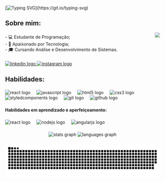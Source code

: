 
###

[![Typing SVG](https://readme-typing-svg.herokuapp.com?font=Lilita+One&size=36&duration=4000&pause=500&color=57A4FC&width=435&lines=%F0%9F%91%8B+Ol%C3%A1%2C+eu+sou+o+Tiago+;Seja+bem+vindo(a)!)](https://git.io/typing-svg)

###

<h2 align="left">Sobre mim:</h2>
<img align="right" height="180" src="https://i.pinimg.com/originals/21/11/61/21116158daaeb1459b4ec0758505e1ad.gif"  />

###

<p align="left">- 💻 Estudante de Programação;<br>- 🌱 Apaixonado por Tecnologia;<br>- 🎓 Cursando Análise e Desenvolvimento de Sistemas.</p>

###

<div align="left">
  <a href="https://www.linkedin.com/in/tiagootome/" target="_blank">
    <img src="https://raw.githubusercontent.com/maurodesouza/profile-readme-generator/master/src/assets/icons/social/linkedin/default.svg" width="52" height="40" alt="linkedin logo"  />
  </a>
  <a href="https://www.instagram.com/tiagootome" target="_blank">
    <img src="https://raw.githubusercontent.com/maurodesouza/profile-readme-generator/master/src/assets/icons/social/instagram/default.svg" width="52" height="40" alt="instagram logo"  />
  </a>
</div>

###

<h2 align="left">Habilidades:</h2>

###

<div align="left">
  <img src="https://skillicons.dev/icons?i=react" height="40" alt="react logo"  />
  <img width="12" />
  <img src="https://skillicons.dev/icons?i=js" height="40" alt="javascript logo"  />
  <img width="12" />
  <img src="https://skillicons.dev/icons?i=html" height="40" alt="html5 logo"  />
  <img width="12" />
  <img src="https://skillicons.dev/icons?i=css" height="40" alt="css3 logo"  />
  <img width="12" />
  <img src="https://skillicons.dev/icons?i=styledcomponents" height="40" alt="styledcomponents logo"  />
  <img width="12" />
  <img src="https://skillicons.dev/icons?i=git" height="40" alt="git logo"  />
  <img width="12" />
  <img src="https://skillicons.dev/icons?i=github" height="40" alt="github logo"  />
</div>

###

<h4 align="left">Habilidades em aprendizado e aperfeiçoamento:</h4>

###

<div align="left">
  <img src="https://skillicons.dev/icons?i=react" height="40" alt="react logo"  />
  <img width="12" />
  <img src="https://skillicons.dev/icons?i=nodejs" height="40" alt="nodejs logo"  />
  <img width="12" />
  <img src="https://skillicons.dev/icons?i=angular" height="40" alt="angularjs logo"  />
</div>

###

<div align="center">
  <img src="https://github-readme-stats.vercel.app/api?username=tiagoolima&hide_title=false&hide_rank=false&show_icons=true&include_all_commits=true&count_private=true&disable_animations=false&theme=github_dark&locale=pt-br&hide_border=false&order=1" height="150" alt="stats graph"  />
  <img src="https://github-readme-stats.vercel.app/api/top-langs?username=tiagoolima&locale=pt-br&hide_title=false&layout=compact&card_width=320&langs_count=5&theme=github_dark&hide_border=false&order=2" height="150" alt="languages graph"  />
</div>

###

![snake gif](https://github.com/tiagoolima/tiagoolima/blob/output/github-contribution-grid-snake.svg)

###
